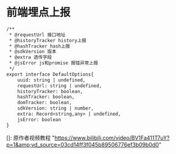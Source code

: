 # 前端埋点上报

``` 1
/**
 * @requestUrl 接口地址
 * @historyTracker history上报
 * @hashTracker hash上报
 * @sdkVersion 版本
 * @extra 透传字段
 * @jsError js和promise 报错异常上报
 */
export interface DefaultOptions{
    uuid: string | undefined,
    requestUrl: string | undefined,
    historyTracker: boolean,
    hashTracker: boolean,
    domTracker: boolean,
    sdkVersion: string | number,
    extra: Record<string,any> | undefined,
    jsError: boolean
}
```

[]: 原作者视频教程	"https://www.bilibili.com/video/BV1Fa411T7uY?p=1&amp;vd_source=03cd14ff3f045b89506776ef3b09b0d0"

